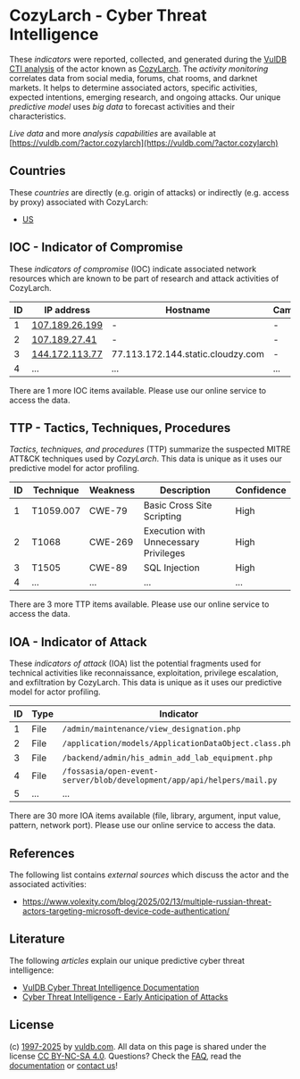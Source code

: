 # CozyLarch - Cyber Threat Intelligence

These _indicators_ were reported, collected, and generated during the [VulDB CTI analysis](https://vuldb.com/?kb.cti) of the actor known as [CozyLarch](https://vuldb.com/?actor.cozylarch). The _activity monitoring_ correlates data from social media, forums, chat rooms, and darknet markets. It helps to determine associated actors, specific activities, expected intentions, emerging research, and ongoing attacks. Our unique _predictive model_ uses _big data_ to forecast activities and their characteristics.

_Live data_ and more _analysis capabilities_ are available at [https://vuldb.com/?actor.cozylarch](https://vuldb.com/?actor.cozylarch)

## Countries

These _countries_ are directly (e.g. origin of attacks) or indirectly (e.g. access by proxy) associated with CozyLarch:

* [US](https://vuldb.com/?country.us)

## IOC - Indicator of Compromise

These _indicators of compromise_ (IOC) indicate associated network resources which are known to be part of research and attack activities of CozyLarch.

ID | IP address | Hostname | Campaign | Confidence
-- | ---------- | -------- | -------- | ----------
1 | [107.189.26.199](https://vuldb.com/?ip.107.189.26.199) | - | - | High
2 | [107.189.27.41](https://vuldb.com/?ip.107.189.27.41) | - | - | High
3 | [144.172.113.77](https://vuldb.com/?ip.144.172.113.77) | 77.113.172.144.static.cloudzy.com | - | High
4 | ... | ... | ... | ...

There are 1 more IOC items available. Please use our online service to access the data.

## TTP - Tactics, Techniques, Procedures

_Tactics, techniques, and procedures_ (TTP) summarize the suspected MITRE ATT&CK techniques used by _CozyLarch_. This data is unique as it uses our predictive model for actor profiling.

ID | Technique | Weakness | Description | Confidence
-- | --------- | -------- | ----------- | ----------
1 | T1059.007 | CWE-79 | Basic Cross Site Scripting | High
2 | T1068 | CWE-269 | Execution with Unnecessary Privileges | High
3 | T1505 | CWE-89 | SQL Injection | High
4 | ... | ... | ... | ...

There are 3 more TTP items available. Please use our online service to access the data.

## IOA - Indicator of Attack

These _indicators of attack_ (IOA) list the potential fragments used for technical activities like reconnaissance, exploitation, privilege escalation, and exfiltration by CozyLarch. This data is unique as it uses our predictive model for actor profiling.

ID | Type | Indicator | Confidence
-- | ---- | --------- | ----------
1 | File | `/admin/maintenance/view_designation.php` | High
2 | File | `/application/models/ApplicationDataObject.class.php` | High
3 | File | `/backend/admin/his_admin_add_lab_equipment.php` | High
4 | File | `/fossasia/open-event-server/blob/development/app/api/helpers/mail.py` | High
5 | ... | ... | ...

There are 30 more IOA items available (file, library, argument, input value, pattern, network port). Please use our online service to access the data.

## References

The following list contains _external sources_ which discuss the actor and the associated activities:

* https://www.volexity.com/blog/2025/02/13/multiple-russian-threat-actors-targeting-microsoft-device-code-authentication/

## Literature

The following _articles_ explain our unique predictive cyber threat intelligence:

* [VulDB Cyber Threat Intelligence Documentation](https://vuldb.com/?kb.cti)
* [Cyber Threat Intelligence - Early Anticipation of Attacks](https://www.scip.ch/en/?labs.20201022)

## License

(c) [1997-2025](https://vuldb.com/?kb.changelog) by [vuldb.com](https://vuldb.com/?kb.about). All data on this page is shared under the license [CC BY-NC-SA 4.0](https://creativecommons.org/licenses/by-nc-sa/4.0/). Questions? Check the [FAQ](https://vuldb.com/?kb.faq), read the [documentation](https://vuldb.com/?kb) or [contact us](https://vuldb.com/?contact)!
